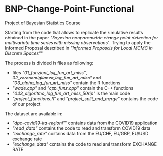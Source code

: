 # BNP-Change-Point-Functional
Project of Bayesian Statistics Course 

Starting from the code that allows to replicate the simulative results obtained in the paper *"Bayesian nonparametric change point detection for multivariate time series with missing observations"*.
Trying to apply the Informed Proposal described in *"Informed Proposals for Local MCMC in Discrete Spaces"*"

The process is divided in files as following: 

  - files *"01_funzioni_log_fun_art_miss"*, *02_verosomiglianza_log_fun_art_miss"* and *"03_alpha_log_fun_art_miss"* contain the R functions 
  - *"wade.cpp"* and *"cpp_funz.cpp"* contain the C++ functions 
  - *"043_algoritmo_log_fun_art_miss_50rip"* is the main code 
  - *"project_functions.R"* and *"project_split_and_merge"* contains the code of our project
  
The dataset are available in:
  - *"dpc-covid19-ita-regioni"*" contains data from the COVID19 application
  - *"read_data"* contains the code to read and transform COVID19 data
  - *"exchange_rate"* contains data from the EU/CHF, EU/GBP, EU/USD exchange rate
  - *"exchange_data"* contains the code to read and transform EXCHANGE RATE

